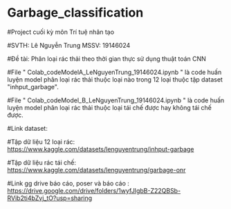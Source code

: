 # Garbage_classification
#Project cuối kỳ môn Trí tuệ nhân tạo

#SVTH: Lê Nguyễn Trung MSSV: 19146024

#Đề tài: Phân loại rác thải theo thời gian thực sử dụng thuật toán CNN

#File " Colab_codeModelA_LeNguyenTrung_19146024.ipynb " là code huấn luyện model phân loại rác thải thuộc loại nào trong 12 loại thuộc tập dataset "inhput_garbage".

#File " Colab_codeModel_B_LeNguyenTrung_19146024.ipynb " là code huấn luyện model phân loại rác thải thuộc loại tái chế được hay không tái chế được.

#Link dataset:

#Tập dữ liệu 12 loại rác: https://www.kaggle.com/datasets/lenguyentrung/inhput-garbage

#Tập dữ liệu rác tái chế: https://www.kaggle.com/datasets/lenguyentrung/garbage-onr

#Link gg drive báo cáo, poser và báo cáo : https://drive.google.com/drive/folders/1wyfJIgbB-Z22QBSb-RVib2ti4bZvj_tO?usp=sharing
